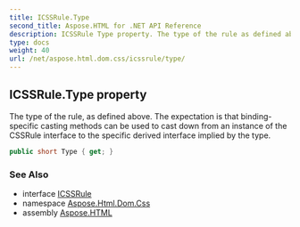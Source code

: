 ```yaml
---
title: ICSSRule.Type
second_title: Aspose.HTML for .NET API Reference
description: ICSSRule Type property. The type of the rule as defined above. The expectation is that binding-specific casting methods can be used to cast down from an instance of the CSSRule interface to the specific derived interface implied by the type
type: docs
weight: 40
url: /net/aspose.html.dom.css/icssrule/type/
---
```

## ICSSRule.Type property

The type of the rule, as defined above. The expectation is that binding-specific casting methods can be used to cast down from an instance of the CSSRule interface to the specific derived interface implied by the type.

```csharp
public short Type { get; }
```

### See Also

* interface [ICSSRule](../)
* namespace [Aspose.Html.Dom.Css](../../../aspose.html.dom.css/)
* assembly [Aspose.HTML](../../../)
